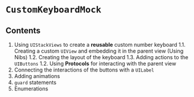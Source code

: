 #  ``CustomKeyboardMock``

## Contents

1. Using `UIStackViews` to create a ****reusable**** custom number keyboard
1.1. Creating a custom `UIView` and embedding it in the parent view (Using Nibs)
1.2. Creating the layout of the keyboard
1.3.  Adding actions to the `UIButtons`
1.2. Using ****Protocols**** for interacting with the parent view
2. Connecting the interactions of the buttons with a `UILabel`
3. Adding animations
4. `guard` statements
5. Enumerations
